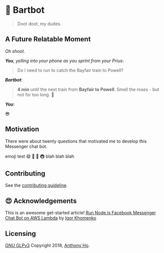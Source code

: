 # :light_rail: Bartbot

> Doot doot, my dudes.

## A Future Relatable Moment

*Oh shoot.*

***You***, *yelling into your phone as you sprint from your Prius*:

> Do I need to run to catch the Bayfair train to Powell?

***Bartbot***:

> **4 min** until the next train from **Bayfair to Powell**. Smell the roses - but not for too long. :rose:

***You***:

:sunglasses:

## Motivation

There were about twenty questions that motivated me to develop this Messenger chat bot.

emoji test :smile: :monorail: :light_rail: :metro:
blah blah blah

## Contributing

See the [contributing guideline](contributing.md).

## :heart_eyes: Acknowledgements

This is an awesome get-started article!
[Run Node.js Facebook Messenger Chat Bot on AWS Lambda](https://tutorials.botsfloor.com/run-facebook-messenger-chat-bot-on-aws-lambda-2fa800a67d76) by [Igor Khomenko](https://tutorials.botsfloor.com/@igorkhomenko?source=post_header_lockup)

## Licensing

[GNU GLPv3](LICENSE) Copyright 2018, [Anthony Ho](http://github.com/anwyho).

<!-- https://kogalkbizj.execute-api.us-west-1.amazonaws.com/default/jsProcessMessages -->